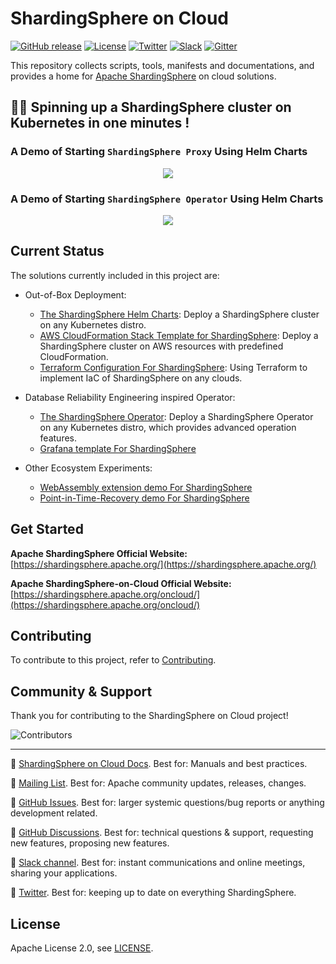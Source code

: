 # ShardingSphere on Cloud

[![GitHub release](https://img.shields.io/github/release/apache/shardingsphere-on-cloud.svg)](https://github.com/apache/shardingsphere-on-cloud/releases)
[![License](https://img.shields.io/badge/license-Apache%202-4EB1BA.svg)](https://www.apache.org/licenses/LICENSE-2.0.html)
[![Twitter](https://img.shields.io/twitter/url/https/twitter.com/ShardingSphere.svg?style=social&label=Follow%20%40ShardingSphere)](https://twitter.com/ShardingSphere)
[![Slack](https://img.shields.io/badge/%20Slack-ShardingSphere%20Channel-blueviolet)](https://join.slack.com/t/apacheshardingsphere/shared_invite/zt-sbdde7ie-SjDqo9~I4rYcR18bq0SYTg)
[![Gitter](https://badges.gitter.im/shardingsphere/shardingsphere.svg)](https://gitter.im/shardingsphere/Lobby)

This repository collects scripts, tools, manifests and documentations, and provides a home for [Apache ShardingSphere](https://shardingsphere.apache.org/) on cloud solutions.


## 🚀🚀  Spinning up a ShardingSphere cluster on Kubernetes in one minutes !

### A Demo of Starting `ShardingSphere Proxy` Using Helm Charts

 <p align="center">
    <a href="https://asciinema.org/a/569048" target="_blank"><img src="https://asciinema.org/a/569048.svg" /></a>
 <p>

### A Demo of Starting `ShardingSphere Operator` Using Helm Charts

 <p align="center">
    <a href="https://asciinema.org/a/569049" target="_blank"><img src="https://asciinema.org/a/569049.svg" /></a>
 <p>

## Current Status

The solutions currently included in this project are:

* Out-of-Box Deployment: 
    * [The ShardingSphere Helm Charts](https://github.com/apache/shardingsphere-on-cloud/tree/main/charts/apache-shardingsphere-proxy-charts): Deploy a ShardingSphere cluster on any Kubernetes distro.
    * [AWS CloudFormation Stack Template for ShardingSphere](https://github.com/apache/shardingsphere-on-cloud/tree/main/cloudformation): Deploy a ShardingSphere cluster on AWS resources with predefined CloudFormation.
    * [Terraform Configuration For ShardingSphere](https://github.com/apache/shardingsphere-on-cloud/tree/main/terraform): Using Terraform to implement IaC of ShardingSphere on any clouds.

* Database Reliability Engineering inspired Operator:
    * [The ShardingSphere Operator](https://github.com/apache/shardingsphere-on-cloud/tree/main/shardingsphere-operator): Deploy a ShardingSphere Operator on any Kubernetes distro, which provides advanced operation features.
    * [Grafana template For ShardingSphere](https://github.com/apache/shardingsphere-on-cloud/tree/main/grafana)

* Other Ecosystem Experiments:
    * [WebAssembly extension demo For ShardingSphere](https://github.com/apache/shardingsphere-on-cloud/tree/main/wasm)
    * [Point-in-Time-Recovery demo For ShardingSphere](https://github.com/apache/shardingsphere-on-cloud/tree/main/pitr)

## Get Started

**Apache ShardingSphere Official Website:** [https://shardingsphere.apache.org/](https://shardingsphere.apache.org/)

**Apache ShardingSphere-on-Cloud Official Website:** [https://shardingsphere.apache.org/oncloud/](https://shardingsphere.apache.org/oncloud/)

## Contributing

To contribute to this project, refer to [Contributing](CONTRIBUTING.md).

## Community & Support

Thank you for contributing to the ShardingSphere on Cloud project!

![Contributors](https://contrib.rocks/image?repo=apache/shardingsphere-on-cloud)

<hr>

:link: [ShardingSphere on Cloud Docs](https://shardingsphere.apache.org/oncloud/current/en/overview/). Best for: Manuals and best practices.

:link: [Mailing List](https://shardingsphere.apache.org/community/en/contribute/subscribe/). Best for: Apache community updates, releases, changes.

:link: [GitHub Issues](https://github.com/apache/shardingsphere-on-cloud/issues). Best for: larger systemic questions/bug reports or anything development related.

:link: [GitHub Discussions](https://github.com/apache/shardingsphere-on-cloud/discussions). Best for: technical questions & support, requesting new features, proposing new features.

:link: [Slack channel](https://join.slack.com/t/apacheshardingsphere/shared_invite/zt-sbdde7ie-SjDqo9~I4rYcR18bq0SYTg). Best for: instant communications and online meetings, sharing your applications.

:link: [Twitter](https://twitter.com/ShardingSphere). Best for: keeping up to date on everything ShardingSphere.


## License

Apache License 2.0, see [LICENSE](https://github.com/apache/shardingsphere-on-cloud/blob/main/LICENSE).
